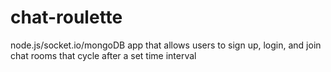 # chat-roulette
node.js/socket.io/mongoDB app that allows users to sign up, login, and join chat rooms that cycle after a set time interval
